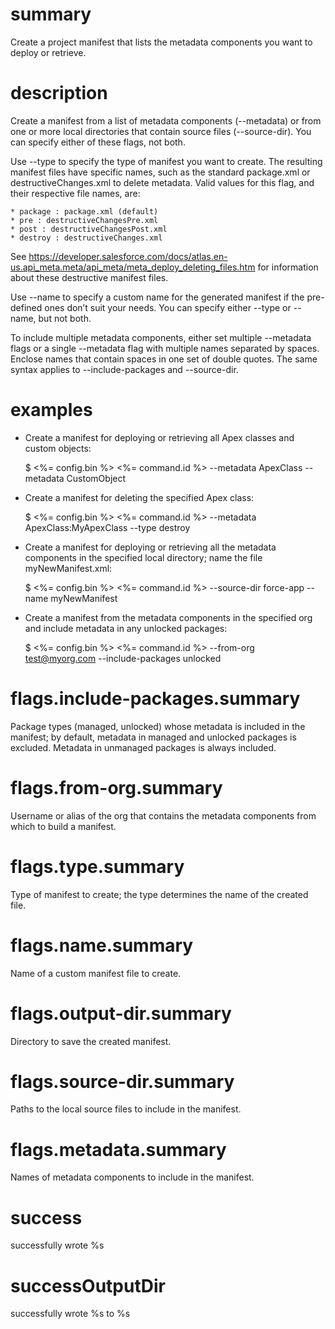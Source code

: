 # summary

Create a project manifest that lists the metadata components you want to deploy or retrieve.

# description

Create a manifest from a list of metadata components (--metadata) or from one or more local directories that contain source files (--source-dir). You can specify either of these flags, not both.

Use --type to specify the type of manifest you want to create. The resulting manifest files have specific names, such as the standard package.xml or destructiveChanges.xml to delete metadata. Valid values for this flag, and their respective file names, are:

    * package : package.xml (default)
    * pre : destructiveChangesPre.xml
    * post : destructiveChangesPost.xml
    * destroy : destructiveChanges.xml

See https://developer.salesforce.com/docs/atlas.en-us.api_meta.meta/api_meta/meta_deploy_deleting_files.htm for information about these destructive manifest files.

Use --name to specify a custom name for the generated manifest if the pre-defined ones don’t suit your needs. You can specify either --type or --name, but not both.

To include multiple metadata components, either set multiple --metadata <name> flags or a single --metadata flag with multiple names separated by spaces. Enclose names that contain spaces in one set of double quotes. The same syntax applies to --include-packages and --source-dir.

# examples

- Create a manifest for deploying or retrieving all Apex classes and custom objects:

  $ <%= config.bin %> <%= command.id %> --metadata ApexClass --metadata CustomObject

- Create a manifest for deleting the specified Apex class:

  $ <%= config.bin %> <%= command.id %> --metadata ApexClass:MyApexClass --type destroy

- Create a manifest for deploying or retrieving all the metadata components in the specified local directory; name the file myNewManifest.xml:

  $ <%= config.bin %> <%= command.id %> --source-dir force-app --name myNewManifest

- Create a manifest from the metadata components in the specified org and include metadata in any unlocked packages:

  $ <%= config.bin %> <%= command.id %> --from-org test@myorg.com --include-packages unlocked

# flags.include-packages.summary

Package types (managed, unlocked) whose metadata is included in the manifest; by default, metadata in managed and unlocked packages is excluded. Metadata in unmanaged packages is always included.

# flags.from-org.summary

Username or alias of the org that contains the metadata components from which to build a manifest.

# flags.type.summary

Type of manifest to create; the type determines the name of the created file.

# flags.name.summary

Name of a custom manifest file to create.

# flags.output-dir.summary

Directory to save the created manifest.

# flags.source-dir.summary

Paths to the local source files to include in the manifest.

# flags.metadata.summary

Names of metadata components to include in the manifest.

# success

successfully wrote %s

# successOutputDir

successfully wrote %s to %s

